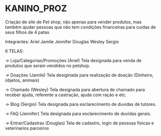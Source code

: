 # KANINO_PROZ
Criação de site de Pet shop, não apenas para vender produtos, mas também ajudar pessoas que não tem condições financeiras para cuidas de seus filhos de 4 patas 

Integrantes:
Ariel
Jamile
Jennifer
Douglas
Wesley
Sergio

6 TELAS:

-> Loja/Categorias/Promoções (Ariel)
Tela designada para venda de produtos que seram vendidos no petshop.

-> Doações (Jamile)
Tela desiginada para realização de doação (Dinheiro, objetos, animais)

-> Chamado (Wesley)
Tela designada para abertura de chamado para receber ajuda, referente a castração, ajuda com ração e etc.

-> Blog (Sergio)
Tela designada para esclarecimento de duvidas de tutores.

-> FAQ (Jennifer)
Tela designada para esclarecimento de duvidas gerais.

-> Entrar/Cadastras (Douglas)
Tela de cadastro, login de pessoas fisicas e veterinarios parceiros

